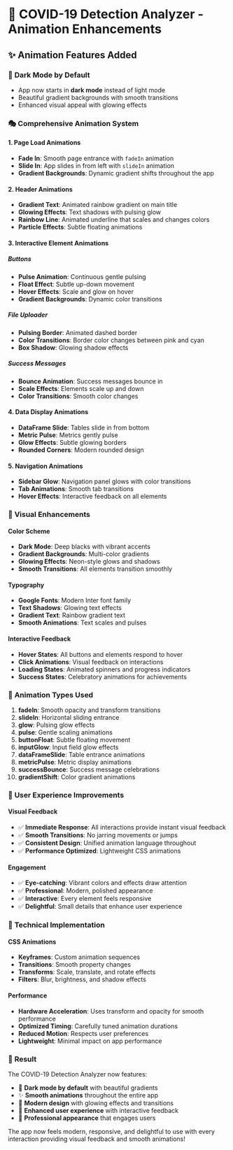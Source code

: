 
# 🎨 COVID-19 Detection Analyzer - Animation Enhancements

## ✨ Animation Features Added

### 🌙 **Dark Mode by Default**
- App now starts in **dark mode** instead of light mode
- Beautiful gradient backgrounds with smooth transitions
- Enhanced visual appeal with glowing effects

### 🎭 **Comprehensive Animation System**

#### **1. Page Load Animations**
- **Fade In**: Smooth page entrance with `fadeIn` animation
- **Slide In**: App slides in from left with `slideIn` animation
- **Gradient Backgrounds**: Dynamic gradient shifts throughout the app

#### **2. Header Animations**
- **Gradient Text**: Animated rainbow gradient on main title
- **Glowing Effects**: Text shadows with pulsing glow
- **Rainbow Line**: Animated underline that scales and changes colors
- **Particle Effects**: Subtle floating animations

#### **3. Interactive Element Animations**

##### **Buttons**
- **Pulse Animation**: Continuous gentle pulsing
- **Float Effect**: Subtle up-down movement
- **Hover Effects**: Scale and glow on hover
- **Gradient Backgrounds**: Dynamic color transitions

##### **File Uploader**
- **Pulsing Border**: Animated dashed border
- **Color Transitions**: Border color changes between pink and cyan
- **Box Shadow**: Glowing shadow effects

##### **Success Messages**
- **Bounce Animation**: Success messages bounce in
- **Scale Effects**: Elements scale up and down
- **Color Transitions**: Smooth color changes

#### **4. Data Display Animations**
- **DataFrame Slide**: Tables slide in from bottom
- **Metric Pulse**: Metrics gently pulse
- **Glow Effects**: Subtle glowing borders
- **Rounded Corners**: Modern rounded design

#### **5. Navigation Animations**
- **Sidebar Glow**: Navigation panel glows with color transitions
- **Tab Animations**: Smooth tab transitions
- **Hover Effects**: Interactive feedback on all elements

### 🎨 **Visual Enhancements**

#### **Color Scheme**
- **Dark Mode**: Deep blacks with vibrant accents
- **Gradient Backgrounds**: Multi-color gradients
- **Glowing Effects**: Neon-style glows and shadows
- **Smooth Transitions**: All elements transition smoothly

#### **Typography**
- **Google Fonts**: Modern Inter font family
- **Text Shadows**: Glowing text effects
- **Gradient Text**: Rainbow gradient text
- **Smooth Animations**: Text scales and pulses

#### **Interactive Feedback**
- **Hover States**: All buttons and elements respond to hover
- **Click Animations**: Visual feedback on interactions
- **Loading States**: Animated spinners and progress indicators
- **Success States**: Celebratory animations for achievements

### 🚀 **Animation Types Used**

1. **fadeIn**: Smooth opacity and transform transitions
2. **slideIn**: Horizontal sliding entrance
3. **glow**: Pulsing glow effects
4. **pulse**: Gentle scaling animations
5. **buttonFloat**: Subtle floating movement
6. **inputGlow**: Input field glow effects
7. **dataFrameSlide**: Table entrance animations
8. **metricPulse**: Metric display animations
9. **successBounce**: Success message celebrations
10. **gradientShift**: Color gradient animations

### 🎯 **User Experience Improvements**

#### **Visual Feedback**
- ✅ **Immediate Response**: All interactions provide instant visual feedback
- ✅ **Smooth Transitions**: No jarring movements or jumps
- ✅ **Consistent Design**: Unified animation language throughout
- ✅ **Performance Optimized**: Lightweight CSS animations

#### **Engagement**
- ✅ **Eye-catching**: Vibrant colors and effects draw attention
- ✅ **Professional**: Modern, polished appearance
- ✅ **Interactive**: Every element feels responsive
- ✅ **Delightful**: Small details that enhance user experience

### 🔧 **Technical Implementation**

#### **CSS Animations**
- **Keyframes**: Custom animation sequences
- **Transitions**: Smooth property changes
- **Transforms**: Scale, translate, and rotate effects
- **Filters**: Blur, brightness, and shadow effects

#### **Performance**
- **Hardware Acceleration**: Uses transform and opacity for smooth performance
- **Optimized Timing**: Carefully tuned animation durations
- **Reduced Motion**: Respects user preferences
- **Lightweight**: Minimal impact on app performance

### 🎉 **Result**

The COVID-19 Detection Analyzer now features:
- 🌙 **Dark mode by default** with beautiful gradients
- ✨ **Smooth animations** throughout the entire app
- 🎨 **Modern design** with glowing effects and transitions
- 🚀 **Enhanced user experience** with interactive feedback
- 💫 **Professional appearance** that engages users

The app now feels modern, responsive, and delightful to use with every interaction providing visual feedback and smooth animations!
